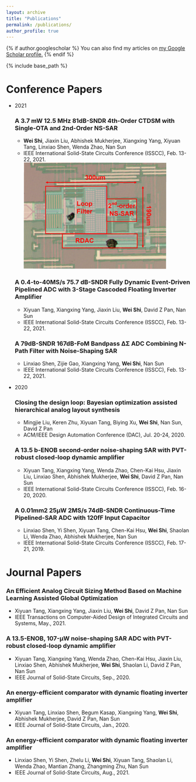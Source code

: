 ```yaml
---
layout: archive
title: "Publications"
permalink: /publications/
author_profile: true
---
```


{% if author.googlescholar %}
  You can also find my articles on <u><a href="{{author.googlescholar}}">my Google Scholar profile</a>.</u>
{% endif %}

{% include base_path %}

Conference Papers
======
* 2021
  ### A 3.7 mW 12.5 MHz 81dB-SNDR 4th-Order CTDSM with Single-OTA and 2nd-Order NS-SAR
   * **Wei Shi**, Jiaxin Liu, Abhishek Mukherjee, Xiangxing Yang, Xiyuan Tang, Linxiao Shen, Wenda Zhao, Nan Sun
   * IEEE International Solid-State Circuits Conference (ISSCC), Feb. 13-22, 2021. <br>
     <img src="../images/Figure_set_high_speed_fig7.png" height="291" width="390">
     
  ### A 0.4-to-40MS/s 75.7 dB-SNDR Fully Dynamic Event-Driven Pipelined ADC with 3-Stage Cascoded Floating Inverter Amplifier
   * Xiyuan Tang, Xiangxing Yang, Jiaxin Liu, **Wei Shi**, David Z Pan, Nan Sun
   * IEEE International Solid-State Circuits Conference (ISSCC), Feb. 13-22, 2021. <br>

  ### A 79dB-SNDR 167dB-FoM Bandpass ΔΣ ADC Combining N-Path Filter with Noise-Shaping SAR
   * Linxiao Shen, Zijie Gao, Xiangxing Yang, **Wei Shi**, Nan Sun
   * IEEE International Solid-State Circuits Conference (ISSCC), Feb. 13-22, 2021. <br>

* 2020
  ### Closing the design loop: Bayesian optimization assisted hierarchical analog layout synthesis
   * Mingjie Liu, Keren Zhu, Xiyuan Tang, Biying Xu, **Wei Shi**, Nan Sun, David Z Pan
   * ACM/IEEE Design Automation Conference (DAC), Jul. 20-24, 2020. <br>

  ### A 13.5 b-ENOB second-order noise-shaping SAR with PVT-robust closed-loop dynamic amplifier
   * Xiyuan Tang, Xiangxing Yang, Wenda Zhao, Chen-Kai Hsu, Jiaxin Liu, Linxiao Shen, Abhishek Mukherjee, **Wei Shi**, David Z Pan, Nan Sun
   * IEEE International Solid-State Circuits Conference (ISSCC), Feb. 16-20, 2020. <br>
  
  ### A 0.01mm2 25µW 2MS/s 74dB-SNDR Continuous-Time Pipelined-SAR ADC with 120fF Input Capacitor
   * Linxiao Shen, Yi Shen, Xiyuan Tang, Chen-Kai Hsu, **Wei Shi**, Shaolan Li, Wenda Zhao, Abhishek Mukherjee, Nan Sun
   * IEEE International Solid-State Circuits Conference (ISSCC), Feb. 17-21, 2019. <br>

Journal Papers
======
### An Efficient Analog Circuit Sizing Method Based on Machine Learning Assisted Global Optimization
   * Xiyuan Tang, Xiangxing Yang, Jiaxin Liu, **Wei Shi**, David Z Pan, Nan Sun
   * IEEE Transactions on Computer-Aided Design of Integrated Circuits and Systems, May., 2021. <br>

### A 13.5-ENOB, 107-μW noise-shaping SAR ADC with PVT-robust closed-loop dynamic amplifier
   * Xiyuan Tang, Xiangxing Yang, Wenda Zhao, Chen-Kai Hsu, Jiaxin Liu, Linxiao Shen, Abhishek Mukherjee, **Wei Shi**, Shaolan Li, David Z Pan, Nan Sun
   * IEEE Journal of Solid-State Circuits, Sep., 2020. <br>

### An energy-efficient comparator with dynamic floating inverter amplifier
   * Xiyuan Tang, Linxiao Shen, Begum Kasap, Xiangxing Yang, **Wei Shi**, Abhishek Mukherjee, David Z Pan, Nan Sun
   * IEEE Journal of Solid-State Circuits, Jan., 2020. <br>

### An energy-efficient comparator with dynamic floating inverter amplifier
   * Linxiao Shen, Yi Shen, Zhelu Li, **Wei Shi**, Xiyuan Tang, Shaolan Li, Wenda Zhao, Mantian Zhang, Zhangming Zhu, Nan Sun
   * IEEE Journal of Solid-State Circuits, Aug., 2021. <br>
